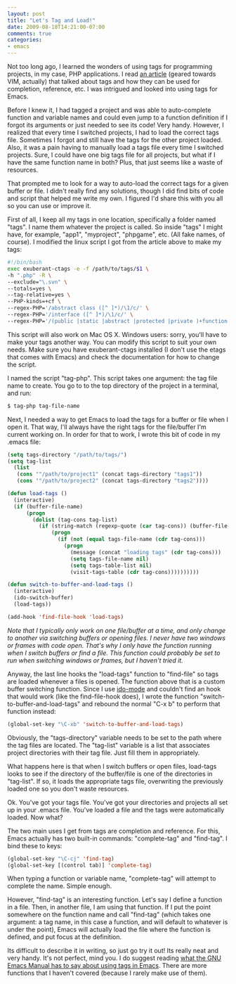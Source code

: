 ```yaml
---
layout: post
title: "Let's Tag and Load!"
date: 2009-08-18T14:21:00-07:00
comments: true
categories:
- emacs
---
```

Not too long ago, I learned the wonders of using tags for programming projects, in my case, PHP applications. I read [an article](http://weierophinney.net/matthew/archives/134-exuberant-ctags-with-PHP-in-Vim.html) (geared towards VIM, actually) that talked about tags and how they can be used for completion, reference, etc. I was intrigued and looked into using tags for Emacs.
<!--more-->
Before I knew it, I had tagged a project and was able to auto-complete function and variable names and could even jump to a function definition if I forgot its arguments or just needed to see its code! Very handy. However, I realized that every time I switched projects, I had to load the correct tags file. Sometimes I forgot and still have the tags for the other project loaded. Also, it was a pain having to manually load a tags file every time I switched projects. Sure, I could have one big tags file for all projects, but what if I have the same function name in both? Plus, that just seems like a waste of resources.

That prompted me to look for a way to auto-load the correct tags for a given buffer or file. I didn't really find any solutions, though I did find bits of code and script that helped me write my own. I figured I'd share this with you all so you can use or improve it.

First of all, I keep all my tags in one location, specifically a folder named "tags". I name them whatever the project is called. So inside "tags" I might have, for example, "app1", "myproject", "phpgame", etc. (All fake names, of course). I modified the linux script I got from the article above to make my tags:

```bash
#!/bin/bash
exec exuberant-ctags -e -f /path/to/tags/$1 \
-h ".php" -R \
--exclude="\.svn" \
--totals=yes \
--tag-relative=yes \
--PHP-kinds=+cf \
--regex-PHP='/abstract class ([^ ]*)/\1/c/' \
--regex-PHP='/interface ([^ ]*)/\1/c/' \
--regex-PHP='/(public |static |abstract |protected |private )+function ([^ (]*)/\2/f/'
```

This script will also work on Mac OS X. Windows users: sorry, you'll have to make your tags another way. You can modify this script to suit your own needs. Make sure you have exuberant-ctags installed (I don't use the etags that comes with Emacs) and check the documentation for how to change the script.

I named the script "tag-php". This script takes one argument: the tag file name to create. You go to to the top directory of the project in a terminal, and run:

```bash
$ tag-php tag-file-name
```

Next, I needed a way to get Emacs to load the tags for a buffer or file when I open it. That way, I'll always have the right tags for the file/buffer I'm current working on. In order for that to work, I wrote this bit of code in my .emacs file:

```cl
(setq tags-directory "/path/to/tags/")
(setq tag-list
  (list
   (cons '"/path/to/project1" (concat tags-directory "tags1"))
   (cons '"/path/to/project2" (concat tags-directory "tags2"))))

(defun load-tags ()
  (interactive)
  (if (buffer-file-name)
      (progn
        (dolist (tag-cons tag-list)
          (if (string-match (regexp-quote (car tag-cons)) (buffer-file-name))
              (progn
                (if (not (equal tags-file-name (cdr tag-cons)))
                  (progn
                    (message (concat "loading tags" (cdr tag-cons)))
                    (setq tags-file-name nil)
                    (setq tags-table-list nil)
                    (visit-tags-table (cdr tag-cons))))))))))

(defun switch-to-buffer-and-load-tags ()
  (interactive)
  (ido-switch-buffer)
  (load-tags))

(add-hook 'find-file-hook 'load-tags)
```

*Note that I typically only work on one file/buffer at a time, and only change to another via switching buffers or opening files. I never have two windows or frames with code open. That's why I only have the function running when I switch buffers or find a file. This function could probably be set to run when switching windows or frames, but I haven't tried it.*

Anyway, the last line hooks the "load-tags" function to "find-file" so tags are loaded whenever a files is opened. The function above that is a custom buffer switching function. Since I use [ido-mode](http://www.emacswiki.org/emacs/InteractivelyDoThings) and couldn't find an hook that would work (like the find-file-hook does), I wrote the function "switch-to-buffer-and-load-tags" and rebound the normal "C-x b" to perform that function instead:

```cl
(global-set-key "\C-xb" 'switch-to-buffer-and-load-tags)
```

Obviously, the "tags-directory" variable needs to be set to the path where the tag files are located. The "tag-list" variable is a list that associates project directories with their tag file. Just fill them in appropriately.

What happens here is that when I switch buffers or open files, load-tags looks to see if the directory of the buffer/file is one of the directories in "tag-list". If so, it loads the appropriate tags file, overwriting the previously loaded one so you don't waste resources.

Ok. You've got your tags file. You've got your directories and projects all set up in your .emacs file. You've loaded a file and the tags were automatically loaded. Now what?

The two main uses I get from tags are completion and reference. For this, Emacs actually has two built-in commands: "complete-tag" and "find-tag". I bind these to keys:

```cl
(global-set-key "\C-cj" 'find-tag)
(global-set-key [(control tab)] 'complete-tag)
```

When typing a function or variable name, "complete-tag" will attempt to complete the name. Simple enough.

However, "find-tag" is an interesting function. Let's say I define a function in a file. Then, in another file, I am using that function. If I put the point somewhere on the function name and call "find-tag" (which takes one argument: a tag name, in this case a function, and will default to whatever is under the point), Emacs will actually load the file where the function is defined, and put focus at the definition.

Its difficult to describe it in writing, so just go try it out! Its really neat and very handy. It's not perfect, mind you. I do suggest reading [what the GNU Emacs Manual has to say about using tags in Emacs](http://www.gnu.org/software/emacs/manual/html_node/emacs/Tags.html#Tags). There are more functions that I haven't covered (because I rarely make use of them).
